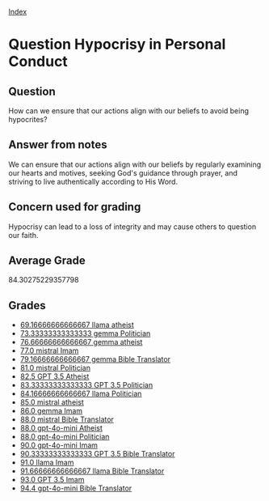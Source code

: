 
[Index](../../index.md)
# Question Hypocrisy in Personal Conduct
## Question
How can we ensure that our actions align with our beliefs to avoid being hypocrites?

## Answer from notes
We can ensure that our actions align with our beliefs by regularly examining our hearts and motives, seeking God's guidance through prayer, and striving to live authentically according to His Word.

## Concern used for grading
Hypocrisy can lead to a loss of integrity and may cause others to question our faith.

## Average Grade
84.30275229357798

## Grades
 * [69.16666666666667 llama atheist](../answers/llama_atheist/Hypocrisy_in_Personal_Conduct.md)
 * [73.33333333333333 gemma Politician](../answers/gemma_Politician/Hypocrisy_in_Personal_Conduct.md)
 * [76.66666666666667 gemma atheist](../answers/gemma_atheist/Hypocrisy_in_Personal_Conduct.md)
 * [77.0 mistral Imam](../answers/mistral_Imam/Hypocrisy_in_Personal_Conduct.md)
 * [79.16666666666667 gemma Bible Translator](../answers/gemma_Bible_Translator/Hypocrisy_in_Personal_Conduct.md)
 * [81.0 mistral Politician](../answers/mistral_Politician/Hypocrisy_in_Personal_Conduct.md)
 * [82.5 GPT 3.5 Atheist](../answers/GPT_3.5_Atheist/Hypocrisy_in_Personal_Conduct.md)
 * [83.33333333333333 GPT 3.5 Politician](../answers/GPT_3.5_Politician/Hypocrisy_in_Personal_Conduct.md)
 * [84.16666666666667 llama Politician](../answers/llama_Politician/Hypocrisy_in_Personal_Conduct.md)
 * [85.0 mistral atheist](../answers/mistral_atheist/Hypocrisy_in_Personal_Conduct.md)
 * [86.0 gemma Imam](../answers/gemma_Imam/Hypocrisy_in_Personal_Conduct.md)
 * [88.0 mistral Bible Translator](../answers/mistral_Bible_Translator/Hypocrisy_in_Personal_Conduct.md)
 * [88.0 gpt-4o-mini Atheist](../answers/gpt-4o-mini_Atheist/Hypocrisy_in_Personal_Conduct.md)
 * [88.0 gpt-4o-mini Politician](../answers/gpt-4o-mini_Politician/Hypocrisy_in_Personal_Conduct.md)
 * [90.0 gpt-4o-mini Imam](../answers/gpt-4o-mini_Imam/Hypocrisy_in_Personal_Conduct.md)
 * [90.33333333333333 GPT 3.5 Bible Translator](../answers/GPT_3.5_Bible_Translator/Hypocrisy_in_Personal_Conduct.md)
 * [91.0 llama Imam](../answers/llama_Imam/Hypocrisy_in_Personal_Conduct.md)
 * [91.66666666666667 llama Bible Translator](../answers/llama_Bible_Translator/Hypocrisy_in_Personal_Conduct.md)
 * [93.0 GPT 3.5 Imam](../answers/GPT_3.5_Imam/Hypocrisy_in_Personal_Conduct.md)
 * [94.4 gpt-4o-mini Bible Translator](../answers/gpt-4o-mini_Bible_Translator/Hypocrisy_in_Personal_Conduct.md)
